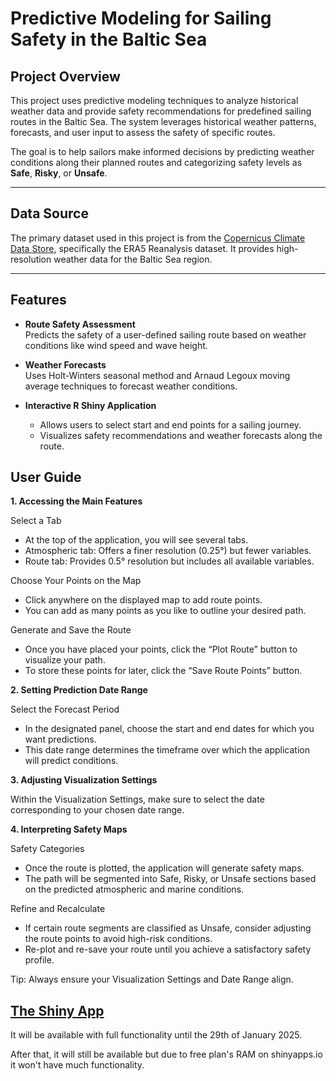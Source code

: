 # Predictive Modeling for Sailing Safety in the Baltic Sea

## Project Overview

This project uses predictive modeling techniques to analyze historical weather data and provide safety recommendations for predefined sailing routes in the Baltic Sea. The system leverages historical weather patterns, forecasts, and user input to assess the safety of specific routes.

The goal is to help sailors make informed decisions by predicting weather conditions along their planned routes and categorizing safety levels as **Safe**, **Risky**, or **Unsafe**.

---

## Data Source

The primary dataset used in this project is from the [Copernicus Climate Data Store](https://cds.climate.copernicus.eu/datasets/reanalysis-era5-single-levels?tab=overview), specifically the ERA5 Reanalysis dataset. It provides high-resolution weather data for the Baltic Sea region.

---

## Features

- **Route Safety Assessment**  
  Predicts the safety of a user-defined sailing route based on weather conditions like wind speed and wave height.

- **Weather Forecasts**  
  Uses Holt-Winters seasonal method and Arnaud Legoux moving average techniques to forecast weather conditions.

- **Interactive R Shiny Application**  
  - Allows users to select start and end points for a sailing journey.  
  - Visualizes safety recommendations and weather forecasts along the route.

## User Guide

**1. Accessing the Main Features**

  Select a Tab
  - At the top of the application, you will see several tabs.
  - Atmospheric tab: Offers a finer resolution (0.25°) but fewer variables.
  - Route tab: Provides 0.5° resolution but includes all available variables.

  Choose Your Points on the Map
  - Click anywhere on the displayed map to add route points.
  - You can add as many points as you like to outline your desired path.

  Generate and Save the Route
  - Once you have placed your points, click the “Plot Route” button to visualize your path.
  - To store these points for later, click the “Save Route Points” button.

**2. Setting Prediction Date Range**

  Select the Forecast Period
  - In the designated panel, choose the start and end dates for which you want predictions.
  - This date range determines the timeframe over which the application will predict conditions.

**3. Adjusting Visualization Settings**

  Within the Visualization Settings, make sure to select the date corresponding to your chosen date range.

**4. Interpreting Safety Maps**

  Safety Categories
  - Once the route is plotted, the application will generate safety maps.
  - The path will be segmented into Safe, Risky, or Unsafe sections based on the predicted atmospheric and marine conditions.

  Refine and Recalculate
  - If certain route segments are classified as Unsafe, consider adjusting the route points to avoid high-risk conditions.
  - Re-plot and re-save your route until you achieve a satisfactory safety profile.

Tip: Always ensure your Visualization Settings and Date Range align.

## [The Shiny App](https://kw888.shinyapps.io/The_Baltic_Sea_Safety_App/)

It will be available with full functionality until the 29th of January 2025.

After that, it will still be available but due to free plan's RAM on shinyapps.io it won't have much functionality.